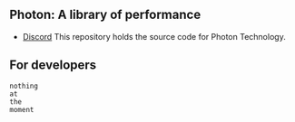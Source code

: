 ## Photon: A library of performance

- [Discord](https://discord.com/invite/Q8gZKKDNgG)
This repository holds the source code for Photon Technology.

## For developers

```
nothing
at
the
moment
```
